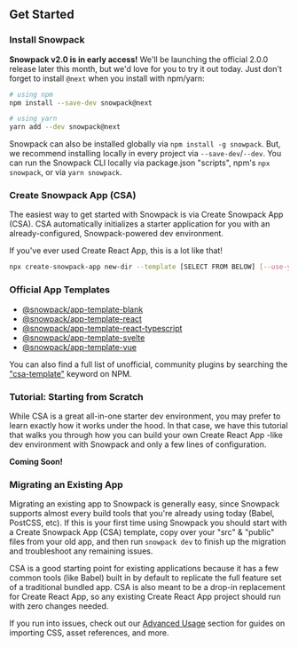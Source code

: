 ## Get Started

### Install Snowpack

**Snowpack v2.0 is in early access!** We'll be launching the official 2.0.0 release later this month, but we'd love for you to try it out today. Just don't forget to install `@next` when you install with npm/yarn:

``` bash
# using npm
npm install --save-dev snowpack@next

# using yarn
yarn add --dev snowpack@next
```


Snowpack can also be installed globally via `npm install -g snowpack`. But, we recommend installing locally in every project via `--save-dev`/`--dev`. You can run the Snowpack CLI locally via package.json "scripts", npm's `npx snowpack`, or via `yarn snowpack`.

### Create Snowpack App (CSA)

The easiest way to get started with Snowpack is via Create Snowpack App (CSA). CSA automatically initializes a starter application for you with an already-configured, Snowpack-powered dev environment. 

If you've ever used Create React App, this is a lot like that!

``` bash
npx create-snowpack-app new-dir --template [SELECT FROM BELOW] [--use-yarn]
```

### Official App Templates

- [@snowpack/app-template-blank](https://github.com/pikapkg/create-snowpack-app/tree/master/templates/app-template-blank)
- [@snowpack/app-template-react](https://github.com/pikapkg/create-snowpack-app/tree/master/templates/app-template-react)
- [@snowpack/app-template-react-typescript](https://github.com/pikapkg/create-snowpack-app/tree/master/templates/app-template-react-typescript)
- [@snowpack/app-template-svelte](https://github.com/pikapkg/create-snowpack-app/tree/master/templates/app-template-svelte)
- [@snowpack/app-template-vue](https://github.com/pikapkg/create-snowpack-app/tree/master/templates/app-template-vue)

You can also find a full list of unofficial, community plugins by searching the ["csa-template"](https://www.npmjs.com/search?q=keywords%3Acsa-template) keyword on NPM.

### Tutorial: Starting from Scratch

While CSA is a great all-in-one starter dev environment, you may prefer to learn exactly how it works under the hood. In that case, we have this tutorial that walks you through how you can build your own Create React App -like dev environment with Snowpack and only a few lines of configuration.

**Coming Soon!**


### Migrating an Existing App

Migrating an existing app to Snowpack is generally easy, since Snowpack supports almost every build tools that you're already using today (Babel, PostCSS, etc). If this is your first time using Snowpack you should start with a Create Snowpack App (CSA) template, copy over your "src" & "public" files from your old app, and then run `snowpack dev` to finish up the migration and troubleshoot any remaining issues. 

CSA is a good starting point for existing applications because it has a few common tools (like Babel) built in by default to replicate the full feature set of a traditional bundled app. CSA is also meant to be a drop-in replacement for Create React App, so any existing Create React App project should run with zero changes needed.

If you run into issues, check out our [Advanced Usage](#advanced-usage) section for guides on importing CSS, asset references, and more.

